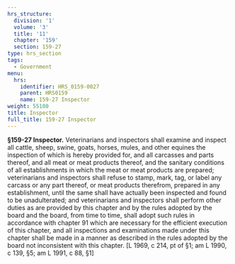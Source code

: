 ```yaml
---
hrs_structure:
  division: '1'
  volume: '3'
  title: '11'
  chapter: '159'
  section: 159-27
type: hrs_section
tags:
  - Government
menu:
  hrs:
    identifier: HRS_0159-0027
    parent: HRS0159
    name: 159-27 Inspector
weight: 55100
title: Inspector
full_title: 159-27 Inspector
---
```

**§159-27 Inspector.** Veterinarians and inspectors shall examine and inspect all cattle, sheep, swine, goats, horses, mules, and other equines the inspection of which is hereby provided for, and all carcasses and parts thereof, and all meat or meat products thereof, and the sanitary conditions of all establishments in which the meat or meat products are prepared; veterinarians and inspectors shall refuse to stamp, mark, tag, or label any carcass or any part thereof, or meat products therefrom, prepared in any establishment, until the same shall have actually been inspected and found to be unadulterated; and veterinarians and inspectors shall perform other duties as are provided by this chapter and by the rules adopted by the board and the board, from time to time, shall adopt such rules in accordance with chapter 91 which are necessary for the efficient execution of this chapter, and all inspections and examinations made under this chapter shall be made in a manner as described in the rules adopted by the board not inconsistent with this chapter. [L 1969, c 214, pt of §1; am L 1990, c 139, §5; am L 1991, c 88, §1]
